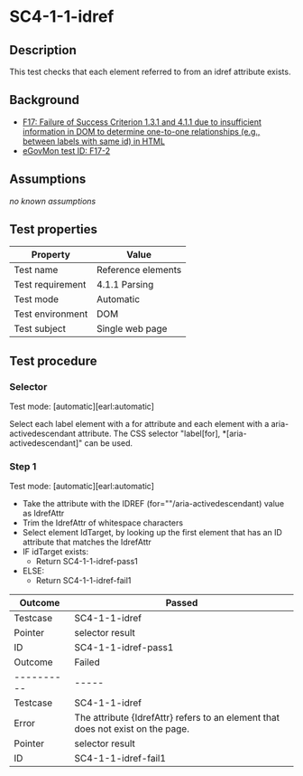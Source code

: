 # SC4-1-1-idref

## Description

This test checks that each element referred to from an idref attribute exists.

## Background

- [F17: Failure of Success Criterion 1.3.1 and 4.1.1 due to insufficient information in DOM to determine one-to-one relationships (e.g., between labels with same id) in HTML](http://www.w3.org/TR/2014/NOTE-WCAG20-TECHS-20140311/F17)
- [eGovMon test ID: F17-2](http://wiki.egovmon.no/wiki/SC4.1.1#Element_with_.40for)

## Assumptions

*no known assumptions*

## Test properties

| Property          | Value
|-------------------|----
| Test name         | Reference elements
| Test requirement  | 4.1.1 Parsing
| Test mode         | Automatic
| Test environment  | DOM
| Test subject      | Single web page

## Test procedure

### Selector

Test mode: [automatic][earl:automatic]

Select each label element with a for attribute and each element with a aria-activedescendant attribute. The CSS selector "label[for], *[aria-activedescendant]" can be used.

### Step 1

Test mode: [automatic][earl:automatic]

- Take the attribute with the IDREF (for=""/aria-activedescendant) value as IdrefAttr
- Trim the IdrefAttr of whitespace characters
- Select element IdTarget, by looking up the first element that has an ID attribute that matches the IdrefAttr
- IF idTarget exists:
  - Return SC4-1-1-idref-pass1
- ELSE:
  - Return SC4-1-1-idref-fail1

| Outcome  | Passed
|----------|-----
| Testcase | SC4-1-1-idref
| Pointer  | selector result
| ID       | SC4-1-1-idref-pass1
| Outcome  | Failed
|----------|-----
| Testcase | SC4-1-1-idref
| Error    | The attribute {IdrefAttr} refers to an element that does not exist on the page.
| Pointer  | selector result
| ID       | SC4-1-1-idref-fail1

[AUTO]: ../pages/test-modes.html#automatic
[MANUAL]: ../pages/test-modes.html#manual